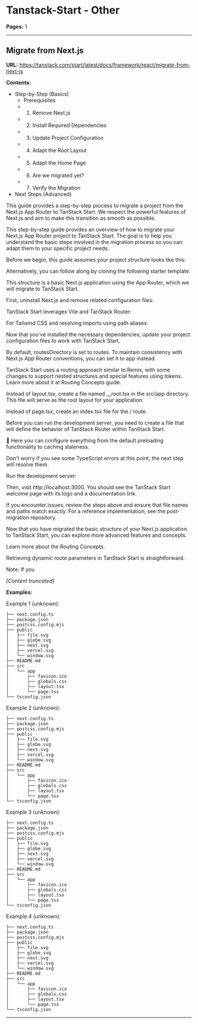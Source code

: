 # Tanstack-Start - Other

**Pages:** 1

---

## Migrate from Next.js

**URL:** https://tanstack.com/start/latest/docs/framework/react/migrate-from-next-js

**Contents:**
- Step-by-Step (Basics)
  - Prerequisites
  - 1. Remove Next.js
  - 2. Install Required Dependencies
  - 3. Update Project Configuration
  - 4. Adapt the Root Layout
  - 5. Adapt the Home Page
  - 6. Are we migrated yet?
  - 7. Verify the Migration
- Next Steps (Advanced)

This guide provides a step-by-step process to migrate a project from the Next.js App Router to TanStack Start. We respect the powerful features of Next.js and aim to make this transition as smooth as possible.

This step-by-step guide provides an overview of how to migrate your Next.js App Router project to TanStack Start. The goal is to help you understand the basic steps involved in the migration process so you can adapt them to your specific project needs.

Before we begin, this guide assumes your project structure looks like this:

Alternatively, you can follow along by cloning the following starter template:

This structure is a basic Next.js application using the App Router, which we will migrate to TanStack Start.

First, uninstall Next.js and remove related configuration files:

TanStack Start leverages Vite and TanStack Router:

For Tailwind CSS and resolving imports using path aliases:

Now that you've installed the necessary dependencies, update your project configuration files to work with TanStack Start.

By default, routesDirectory is set to routes. To maintain consistency with Next.js App Router conventions, you can set it to app instead.

TanStack Start uses a routing approach similar to Remix, with some changes to support nested structures and special features using tokens. Learn more about it at Routing Concepts guide.

Instead of layout.tsx, create a file named __root.tsx in the src/app directory. This file will serve as the root layout for your application.

Instead of page.tsx, create an index.tsx file for the / route.

Before you can run the development server, you need to create a file that will define the behavior of TanStack Router within TanStack Start.

🧠 Here you can configure everything from the default preloading functionality to caching staleness.

Don't worry if you see some TypeScript errors at this point; the next step will resolve them.

Run the development server:

Then, visit http://localhost:3000. You should see the TanStack Start welcome page with its logo and a documentation link.

If you encounter issues, review the steps above and ensure that file names and paths match exactly. For a reference implementation, see the post-migration repository.

Now that you have migrated the basic structure of your Next.js application to TanStack Start, you can explore more advanced features and concepts.

Learn more about the Routing Concepts.

Retrieving dynamic route parameters in TanStack Start is straightforward.

Note: If you

*[Content truncated]*

**Examples:**

Example 1 (unknown):
```unknown
├── next.config.ts
├── package.json
├── postcss.config.mjs
├── public
│   ├── file.svg
│   ├── globe.svg
│   ├── next.svg
│   ├── vercel.svg
│   └── window.svg
├── README.md
├── src
│   └── app
│       ├── favicon.ico
│       ├── globals.css
│       ├── layout.tsx
│       └── page.tsx
└── tsconfig.json
```

Example 2 (unknown):
```unknown
├── next.config.ts
├── package.json
├── postcss.config.mjs
├── public
│   ├── file.svg
│   ├── globe.svg
│   ├── next.svg
│   ├── vercel.svg
│   └── window.svg
├── README.md
├── src
│   └── app
│       ├── favicon.ico
│       ├── globals.css
│       ├── layout.tsx
│       └── page.tsx
└── tsconfig.json
```

Example 3 (unknown):
```unknown
├── next.config.ts
├── package.json
├── postcss.config.mjs
├── public
│   ├── file.svg
│   ├── globe.svg
│   ├── next.svg
│   ├── vercel.svg
│   └── window.svg
├── README.md
├── src
│   └── app
│       ├── favicon.ico
│       ├── globals.css
│       ├── layout.tsx
│       └── page.tsx
└── tsconfig.json
```

Example 4 (unknown):
```unknown
├── next.config.ts
├── package.json
├── postcss.config.mjs
├── public
│   ├── file.svg
│   ├── globe.svg
│   ├── next.svg
│   ├── vercel.svg
│   └── window.svg
├── README.md
├── src
│   └── app
│       ├── favicon.ico
│       ├── globals.css
│       ├── layout.tsx
│       └── page.tsx
└── tsconfig.json
```

---
